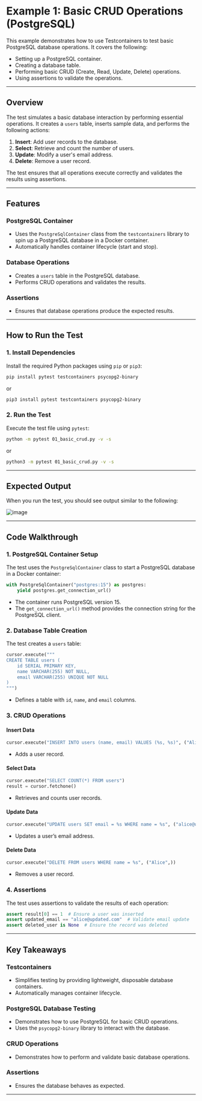 # Example 1: Basic CRUD Operations (PostgreSQL)

This example demonstrates how to use Testcontainers to test basic PostgreSQL database operations. It covers the following:

- Setting up a PostgreSQL container.
- Creating a database table.
- Performing basic CRUD (Create, Read, Update, Delete) operations.
- Using assertions to validate the operations.

---

## Overview

The test simulates a basic database interaction by performing essential operations. It creates a `users` table, inserts sample data, and performs the following actions:

1. **Insert**: Add user records to the database.
2. **Select**: Retrieve and count the number of users.
3. **Update**: Modify a user's email address.
4. **Delete**: Remove a user record.

The test ensures that all operations execute correctly and validates the results using assertions.

---

## Features

### PostgreSQL Container

- Uses the `PostgreSqlContainer` class from the `testcontainers` library to spin up a PostgreSQL database in a Docker container.
- Automatically handles container lifecycle (start and stop).

### Database Operations

- Creates a `users` table in the PostgreSQL database.
- Performs CRUD operations and validates the results.

### Assertions

- Ensures that database operations produce the expected results.

---

## How to Run the Test

### 1. Install Dependencies

Install the required Python packages using `pip` or `pip3`:

```bash
pip install pytest testcontainers psycopg2-binary
```

or

```bash
pip3 install pytest testcontainers psycopg2-binary
```

### 2. Run the Test

Execute the test file using `pytest`:

```bash
python -m pytest 01_basic_crud.py -v -s
```

or

```bash
python3 -m pytest 01_basic_crud.py -v -s
```

---

## Expected Output

When you run the test, you should see output similar to the following:

![image](https://github.com/user-attachments/assets/725e9979-685c-4073-80b1-fb466cb427b3)

---

## Code Walkthrough

### 1. PostgreSQL Container Setup

The test uses the `PostgreSqlContainer` class to start a PostgreSQL database in a Docker container:

```python
with PostgreSqlContainer("postgres:15") as postgres:
    yield postgres.get_connection_url()
```

- The container runs PostgreSQL version 15.
- The `get_connection_url()` method provides the connection string for the PostgreSQL client.

### 2. Database Table Creation

The test creates a `users` table:

```python
cursor.execute("""
CREATE TABLE users (
    id SERIAL PRIMARY KEY,
    name VARCHAR(255) NOT NULL,
    email VARCHAR(255) UNIQUE NOT NULL
)
""")
```

- Defines a table with `id`, `name`, and `email` columns.

### 3. CRUD Operations

#### **Insert Data**
```python
cursor.execute("INSERT INTO users (name, email) VALUES (%s, %s)", ("Alice", "alice@example.com"))
```
- Adds a user record.

#### **Select Data**
```python
cursor.execute("SELECT COUNT(*) FROM users")
result = cursor.fetchone()
```
- Retrieves and counts user records.

#### **Update Data**
```python
cursor.execute("UPDATE users SET email = %s WHERE name = %s", ("alice@updated.com", "Alice"))
```
- Updates a user’s email address.

#### **Delete Data**
```python
cursor.execute("DELETE FROM users WHERE name = %s", ("Alice",))
```
- Removes a user record.

### 4. Assertions

The test uses assertions to validate the results of each operation:

```python
assert result[0] == 1  # Ensure a user was inserted
assert updated_email == "alice@updated.com"  # Validate email update
assert deleted_user is None  # Ensure the record was deleted
```

---

## Key Takeaways

### Testcontainers

- Simplifies testing by providing lightweight, disposable database containers.
- Automatically manages container lifecycle.

### PostgreSQL Database Testing

- Demonstrates how to use PostgreSQL for basic CRUD operations.
- Uses the `psycopg2-binary` library to interact with the database.

### CRUD Operations

- Demonstrates how to perform and validate basic database operations.

### Assertions

- Ensures the database behaves as expected.

---

